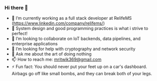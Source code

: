 ### Hi there 👋

<!--
**idRit/idRit** is a ✨ _special_ ✨ repository because its `README.md` (this file) appears on your GitHub profile.

Here are some ideas to get you started:
-->
- 🔭 I’m currently working as a full stack developer at RelifeMS (https://www.linkedin.com/company/relifems/)
- 🌱 System design and good programming practices is what i strive to perfect!
- 👯 I’m looking to collaborate on IoT backends, data pipelines, and enterprise applications
- 🤔 I’m looking for help with cryptography and network security
- 💬 Ask me about the art of doing nothing 
- 📫 How to reach me: mritwik369@gmail.com
- ⚡ Fun fact: You should never put your feet up on a car's dashboard. Airbags go off like small bombs, and they can break both of your legs.
